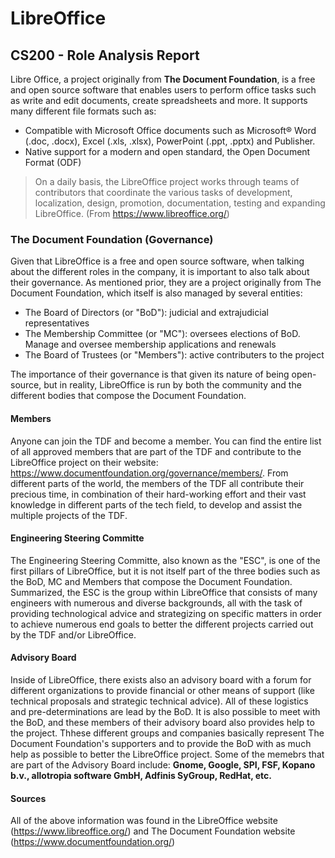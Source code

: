 # LibreOffice
## CS200 - Role Analysis Report


Libre Office, a project originally from **The Document Foundation**, is a free and open source software that enables
users to perform office tasks such as write and edit documents, create spreadsheets and more. It supports many different file formats such as: 

- Compatible with Microsoft Office documents such as Microsoft® Word (.doc, .docx), Excel (.xls, .xlsx), PowerPoint (.ppt, .pptx) and Publisher. 
- Native support for a modern and open standard, the Open Document Format (ODF)

> On a daily basis, the LibreOffice project works through teams of contributors that coordinate the various tasks of development, localization, design, promotion, documentation, testing and expanding LibreOffice. (From https://www.libreoffice.org/)

### The Document Foundation (Governance)

Given that LibreOffice is a free and open source software, when talking about the different roles in the company, it is important to also talk about their governance. As mentioned prior, they are a project originally from The Document Foundation, which itself is also managed by several entities:

- The Board of Directors (or "BoD"): judicial and extrajudicial representatives
- The Membership Committee (or "MC"): oversees elections of BoD. Manage and oversee membership applications and renewals
- The Board of Trustees (or "Members"): active contributers to the project

The importance of their governance is that given its nature of being open-source, but in reality, LibreOffice is run by both the community and the different bodies that compose the Document Foundation. 

#### Members

Anyone can join the TDF and become a member. You can find the entire list of all approved members that are part of the TDF and contribute to the LibreOffice project on their website: https://www.documentfoundation.org/governance/members/. From different parts of the world, the members of the TDF all contribute their precious time, in combination of their hard-working effort and their vast knowledge in different parts of the tech field, to develop and assist the multiple projects of the TDF. 

#### Engineering Steering Committe

The Engineering Steering Committe, also known as the "ESC", is one of the first pillars of LibreOffice, but it is not itself part of the three bodies such as the BoD, MC and Members that compose the Document Foundation. Summarized, the ESC is the group within LibreOffice that consists of many engineers with numerous and diverse backgrounds, all with the task of providing technological advice and strategizing on specific matters in order to achieve numerous end goals to better the different projects carried out by the TDF and/or LibreOffice.

#### Advisory Board

Inside of LibreOffice, there exists also an advisory board with a forum for different organizations to provide financial or other means of support (like technical proposals and strategic technical advice). All of these logistics and pre-determinations are lead by the BoD. It is also possible to meet with the BoD, and these members of their advisory board also provides help to the project. Thhese different groups and companies basically represent The Document Foundation's supporters and to provide the BoD with as much help as possible to better the LibreOffice project. Some of the memebrs that are part of the Advisory Board include: **Gnome, Google, SPI, FSF, Kopano b.v., allotropia software GmbH, Adfinis SyGroup, RedHat, etc.**

#### Sources

All of the above information was found in the LibreOffice website (https://www.libreoffice.org/) and The Document Foundation website (https://www.documentfoundation.org/)



